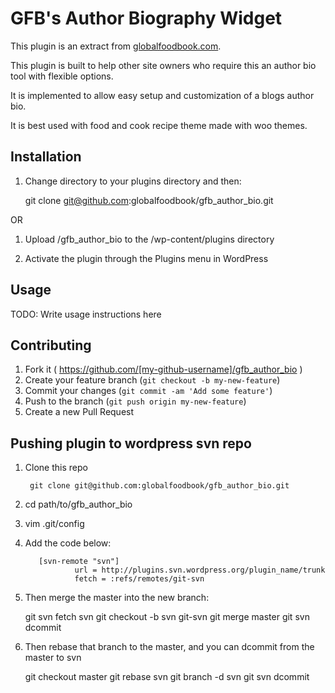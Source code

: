 # GFB's Author Biography Widget
This plugin is an extract from [globalfoodbook.com](http://globalfoodbook.com).

This plugin is built to help other site owners who require this an author bio tool with flexible options.

It is implemented to allow easy setup and customization of a blogs author bio.

It is best used with food and cook recipe theme made with woo themes.

## Installation

1. Change directory to your plugins directory and then:

      git clone git@github.com:globalfoodbook/gfb_author_bio.git

OR


1. Upload /gfb_author_bio to the /wp-content/plugins directory

2. Activate the plugin through the Plugins menu in WordPress

## Usage

TODO: Write usage instructions here

## Contributing

1. Fork it ( https://github.com/[my-github-username]/gfb_author_bio )
2. Create your feature branch (`git checkout -b my-new-feature`)
3. Commit your changes (`git commit -am 'Add some feature'`)
4. Push to the branch (`git push origin my-new-feature`)
5. Create a new Pull Request


## Pushing plugin to wordpress svn repo
1. Clone this repo

        git clone git@github.com:globalfoodbook/gfb_author_bio.git


2. cd path/to/gfb_author_bio
3. vim .git/config
4. Add the code below:

          [svn-remote "svn"]
                  url = http://plugins.svn.wordpress.org/plugin_name/trunk
                  fetch = :refs/remotes/git-svn


5. Then merge the master into the new branch:

      git svn fetch svn
      git checkout -b svn git-svn
      git merge master
      git svn dcommit

6. Then rebase that branch to the master, and you can dcommit from the master to svn

      git checkout master
      git rebase svn
      git branch -d svn
      git svn dcommit
